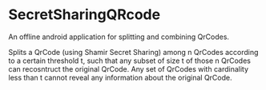 # SecretSharingQRcode


An offline android application for splitting and combining QrCodes.

Splits a QrCode (using Shamir Secret Sharing) among n QrCodes according to a certain threshold t, such that any subset of size t of those n QrCodes can recosntruct the original QrCode.
Any set of QrCodes with cardinality less than t cannot reveal any information about the original QrCode.
